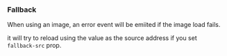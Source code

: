 ### Fallback

When using an image, an error event will be emiited if the image load fails.

it will try to reload using the value as the source address if you set `fallback-src` prop.
